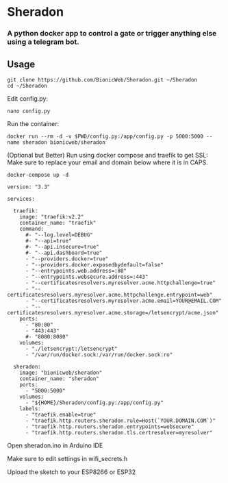 # Sheradon #
### A python docker app to control a gate or trigger anything else using a telegram bot. ###

## Usage ##

```
git clone https://github.com/BionicWeb/Sheradon.git ~/Sheradon
cd ~/Sheradon
```
Edit config.py:
```
nano config.py
```
Run the container:
```
docker run --rm -d -v $PWD/config.py:/app/config.py -p 5000:5000 --name sheradon bionicweb/sheradon
```
(Optional but Better) Run using docker compose and traefik to get SSL:
Make sure to replace your email and domain below where it is in CAPS.
```
docker-compose up -d
```

```
version: "3.3"

services:

  traefik:
    image: "traefik:v2.2"
    container_name: "traefik"
    command:
      #- "--log.level=DEBUG"
      #- "--api=true"
      #- "--api.insecure=true"
      #- "--api.dashboard=true"
      - "--providers.docker=true"
      - "--providers.docker.exposedbydefault=false"
      - "--entrypoints.web.address=:80"
      - "--entrypoints.websecure.address=:443"
      - "--certificatesresolvers.myresolver.acme.httpchallenge=true"
      - "--certificatesresolvers.myresolver.acme.httpchallenge.entrypoint=web"
      - "--certificatesresolvers.myresolver.acme.email=YOUR@EMAIL.COM"
      - "--certificatesresolvers.myresolver.acme.storage=/letsencrypt/acme.json"
    ports:
      - "80:80"
      - "443:443"
      #- "8080:8080"
    volumes:
      - "./letsencrypt:/letsencrypt"
      - "/var/run/docker.sock:/var/run/docker.sock:ro"

  sheradon:
    image: "bionicweb/sheradon"
    container_name: "sheradon"
    ports:
      - "5000:5000"
    volumes:
      - "${HOME}/Sheradon/config.py:/app/config.py"
    labels:
      - "traefik.enable=true"
      - "traefik.http.routers.sheradon.rule=Host(`YOUR.DOMAIN.COM`)"
      - "traefik.http.routers.sheradon.entrypoints=websecure"
      - "traefik.http.routers.sheradon.tls.certresolver=myresolver"
```

Open sheradon.ino in Arduino IDE

Make sure to edit settings in wifi_secrets.h

Upload the sketch to your ESP8266 or ESP32
